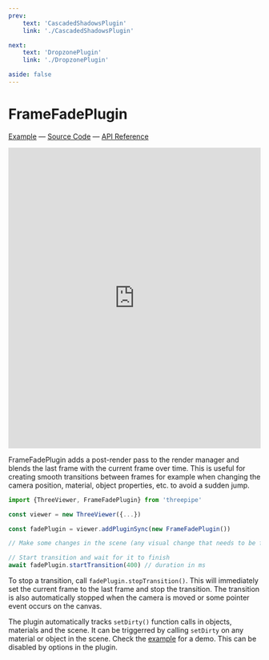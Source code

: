 ```yaml
---
prev: 
    text: 'CascadedShadowsPlugin'
    link: './CascadedShadowsPlugin'

next: 
    text: 'DropzonePlugin'
    link: './DropzonePlugin'

aside: false
---
```


# FrameFadePlugin

[//]: # (todo: image)

[Example](https://threepipe.org/examples/#frame-fade-plugin/) &mdash;
[Source Code](https://github.com/repalash/threepipe/blob/master/src/plugins/pipeline/FrameFadePlugin.ts) &mdash;
[API Reference](https://threepipe.org/docs/classes/FrameFadePlugin.html)

<iframe src="https://threepipe.org/examples/frame-fade-plugin/" style="width:100%;min-height:600px;border:none;" loading="lazy" title="Threepipe Frame Fade Plugin Example"></iframe>

FrameFadePlugin adds a post-render pass to the render manager and blends the last frame with the current frame over time. This is useful for creating smooth transitions between frames for example when changing the camera position, material, object properties, etc. to avoid a sudden jump.

```typescript
import {ThreeViewer, FrameFadePlugin} from 'threepipe'

const viewer = new ThreeViewer({...})

const fadePlugin = viewer.addPluginSync(new FrameFadePlugin())

// Make some changes in the scene (any visual change that needs to be faded)

// Start transition and wait for it to finish
await fadePlugin.startTransition(400) // duration in ms

```

To stop a transition, call `fadePlugin.stopTransition()`. This will immediately set the current frame to the last frame and stop the transition. The transition is also automatically stopped when the camera is moved or some pointer event occurs on the canvas.

The plugin automatically tracks `setDirty()` function calls in objects, materials and the scene. It can be triggerred by calling `setDirty` on any material or object in the scene. Check the [example](https://threepipe.org/examples/#frame-fade-plugin/) for a demo. This can be disabled by options in the plugin.

